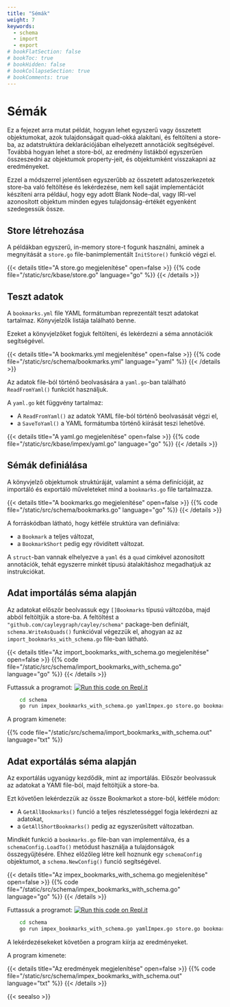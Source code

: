 ```yaml
---
title: "Sémák"
weight: 7
keywords:
  - schema
  - import
  - export
# bookFlatSection: false
# bookToc: true
# bookHidden: false
# bookCollapseSection: true
# bookComments: true
---
```


# Sémák

Ez a fejezet arra mutat példát, hogyan lehet egyszerű vagy összetett objektumokat, azok tulajdonságait quad-okká alakítani, és feltölteni a store-ba, az adatstruktúra deklarációjában elhelyezett annotációk segítségével. Továbbá hogyan lehet a store-ból, az eredmény listákból egyszerűen összeszedni az objektumok property-jeit, és objektumként visszakapni az eredményeket.

Ezzel a módszerrel jelentősen egyszerűbb az összetett adatoszerkezetek store-ba való feltöltése és lekérdezése, nem kell saját implementációt készíteni arra például, hogy egy adott Blank Node-dal, vagy IRI-vel azonosított objektum minden egyes tulajdonság-értékét egyenként szedegessük össze.

## Store létrehozása

A példákban egyszerű, in-memory store-t fogunk használni, aminek a megnyitását a `store.go` file-banimplementált `InitStore()` funkció végzi el.

{{< details title="A store.go megjelenítése" open=false >}}
{{% code file="/static/src/kbase/store.go" language="go" %}}
{{< /details >}}

## Teszt adatok

A `bookmarks.yml` file YAML formátumban reprezentált teszt adatokat tartalmaz. Könyvjelzők listája található benne.

Ezeket a könyvjelzőket fogjuk feltölteni, és lekérdezni a séma annotációk segítségével.

{{< details title="A bookmarks.yml megjelenítése" open=false >}}
{{% code file="/static/src/schema/bookmarks.yml" language="yaml" %}}
{{< /details >}}

Az adatok file-ból történő beolvasására a `yaml.go`-ban található `ReadFromYaml()` funkciót használjuk.

A `yaml.go` két függvény tartalmaz:
- A `ReadFromYaml()` az adatok YAML file-ból történő beolvasását végzi el,
- a `SaveToYaml()` a YAML formátumba történő kiírását teszi lehetővé.

{{< details title="A yaml.go megjelenítése" open=false >}}
{{% code file="/static/src/kbase/impex/yaml.go" language="go" %}}
{{< /details >}}

## Sémák definiálása

A könyvjelző objektumok struktúráját, valamint a séma definícióját, az importáló és exportáló műveleteket mind a `bookmarks.go` file tartalmazza.

{{< details title="A bookmarks.go megjelenítése" open=false >}}
{{% code file="/static/src/schema/bookmarks.go" language="go" %}}
{{< /details >}}

A forráskódban látható, hogy kétféle struktúra van definiálva:
- a `Bookmark` a teljes változat,
- a `BookmarkShort` pedig egy rövidített változat.

A `struct`-ban vannak elhelyezve a `yaml` és a `quad` cimkével azonosított annotációk, tehát egyszerre minkét típusú átalakításhoz megadhatjuk az instrukciókat.

## Adat importálás séma alapján

Az adatokat először beolvassuk egy `[]Bookmarks` típusú változóba, majd abból feltöltjük a store-ba. A feltöltést a `"github.com/cayleygraph/cayley/schema"` package-ben definiált, `schema.WriteAsQuads()` funkcióval végezzük el, ahogyan az az `import_bookmarks_with_schema.go` file-ban látható.

{{< details title="Az import_bookmarks_with_schema.go megjelenítése" open=false >}}
{{% code file="/static/src/schema/import_bookmarks_with_schema.go" language="go" %}}
{{< /details >}}

Futtassuk a programot:
[![Run this code on Repl.it](https://repl.it/badge/github/tombenke/cayley-cookbook-src)](https://repl.it/@tombenke/cayley-cookbook-src#schema/import_bookmarks_with_schema.go)

```bash
    cd schema
    go run impex_bookmarks_with_schema.go yamlImpex.go store.go bookmarks.go
```

A program kimenete:

{{% code file="/static/src/schema/import_bookmarks_with_schema.out" language="txt" %}}

## Adat exportálás séma alapján

Az exportálás ugyanúgy kezdődik, mint az importálás. Először beolvassuk az adatokat a YAMl file-ból, majd feltöltjük a store-ba.

Ezt követően lekérdezzük az össze Bookmarkot a store-ból, kétféle módon:
- A `GetAllBookmarks()` funció a teljes részletességgel fogja lekérdezni az adatokat,
- a `GetAllShortBookmarks()` pedig az egyszerűsített változatban.

Mindkét funkció a `bookmarks.go` file-ban van implementálva, és a `schemaConfig.LoadTo()` metódust használja a tulajdonságok összegyűjtésére. Ehhez előzőleg létre kell hoznunk egy `schemaConfig` objektumot, a `schema.NewConfig()` funció segítségével.

{{< details title="Az impex_bookmarks_with_schema.go megjelenítése" open=false >}}
{{% code file="/static/src/schema/impex_bookmarks_with_schema.go" language="go" %}}
{{< /details >}}

Futtassuk a programot:
[![Run this code on Repl.it](https://repl.it/badge/github/tombenke/cayley-cookbook-src)](https://repl.it/@tombenke/cayley-cookbook-src#schema/impex_bookmarks_with_schema.go)

```bash
    cd schema
    go run impex_bookmarks_with_schema.go yamlImpex.go store.go bookmarks.go
```

A lekérdezésekeket követően a program kiírja az eredményeket.

A program kimenete:

{{< details title="Az eredmények megjelenítése" open=false >}}
{{% code file="/static/src/schema/impex_bookmarks_with_schema.out" language="txt" %}}
{{< /details >}}

{{< seealso >}}
